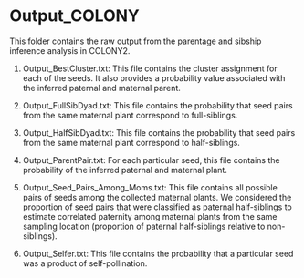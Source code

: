 # Output_COLONY

This folder contains the raw output from the parentage and sibship inference analysis in COLONY2.

1. Output_BestCluster.txt: This file contains the cluster assignment for each of the seeds. It also provides a probability value associated with the inferred paternal and maternal parent.

2. Output_FullSibDyad.txt: This file contains the probability that seed pairs from the same maternal plant correspond to full-siblings.

3. Output_HalfSibDyad.txt: This file contains the probability that seed pairs from the same maternal plant correspond to half-siblings.

4. Output_ParentPair.txt: For each particular seed, this file contains the probability of the inferred paternal and maternal plant.

5. Output_Seed_Pairs_Among_Moms.txt: This file contains all possible pairs of seeds among the collected maternal plants. We considered the proportion of seed pairs that were classified as paternal half-siblings to estimate correlated paternity among maternal plants from the same sampling location (proportion of paternal half-siblings relative to non-siblings).

6. Output_Selfer.txt: This file contains the probability that a particular seed was a product of self-pollination.